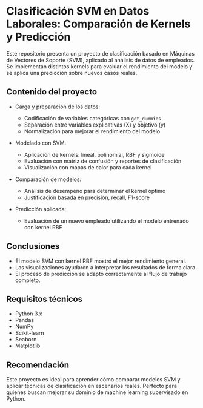 # Clasificación SVM en Datos Laborales: Comparación de Kernels y Predicción

Este repositorio presenta un proyecto de clasificación basado en Máquinas de Vectores de Soporte (SVM), aplicado al análisis de datos de empleados. Se implementan distintos kernels para evaluar el rendimiento del modelo y se aplica una predicción sobre nuevos casos reales.

## Contenido del proyecto

- Carga y preparación de los datos:
  - Codificación de variables categóricas con `get_dummies`
  - Separación entre variables explicativas (X) y objetivo (y)
  - Normalización para mejorar el rendimiento del modelo

- Modelado con SVM:
  - Aplicación de kernels: lineal, polinomial, RBF y sigmoide
  - Evaluación con matriz de confusión y reportes de clasificación
  - Visualización con mapas de calor para cada kernel

- Comparación de modelos:
  - Análisis de desempeño para determinar el kernel óptimo
  - Justificación basada en precisión, recall, F1-score

- Predicción aplicada:
  - Evaluación de un nuevo empleado utilizando el modelo entrenado con kernel RBF

## Conclusiones

- El modelo SVM con kernel RBF mostró el mejor rendimiento general.
- Las visualizaciones ayudaron a interpretar los resultados de forma clara.
- El proceso de predicción se adaptó correctamente al flujo de trabajo completo.

## Requisitos técnicos

- Python 3.x  
- Pandas  
- NumPy  
- Scikit-learn  
- Seaborn  
- Matplotlib

## Recomendación

Este proyecto es ideal para aprender cómo comparar modelos SVM y aplicar técnicas de clasificación en escenarios reales. Perfecto para quienes buscan mejorar su dominio de machine learning supervisado en Python.
